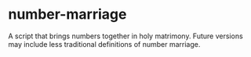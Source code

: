 # number-marriage
A script that brings numbers together in holy matrimony.
Future versions may include less traditional definitions of number marriage.
